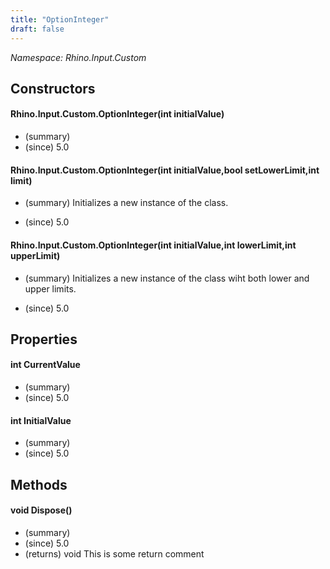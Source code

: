 ```yaml
---
title: "OptionInteger"
draft: false
---
```


*Namespace: Rhino.Input.Custom*
## Constructors
#### Rhino.Input.Custom.OptionInteger(int initialValue)
- (summary) 
- (since) 5.0
#### Rhino.Input.Custom.OptionInteger(int initialValue,bool setLowerLimit,int limit)
- (summary) 
     Initializes a new instance of the  class.
     
- (since) 5.0
#### Rhino.Input.Custom.OptionInteger(int initialValue,int lowerLimit,int upperLimit)
- (summary) 
     Initializes a new instance of the  class wiht both lower and upper limits.
     
- (since) 5.0
## Properties
#### int CurrentValue
- (summary) 
- (since) 5.0
#### int InitialValue
- (summary) 
- (since) 5.0
## Methods
#### void Dispose()
- (summary) 
- (since) 5.0
- (returns) void This is some return comment
